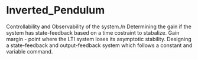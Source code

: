 # Inverted_Pendulum

Controllability and Observability of the system./n
Determining the gain if the system has state-feedback based on a time costraint to stabalize.
Gain margin - point where the LTI system loses its asymptotic stability.
Designing a state-feedback and output-feedback system which follows a constant and variable command.
